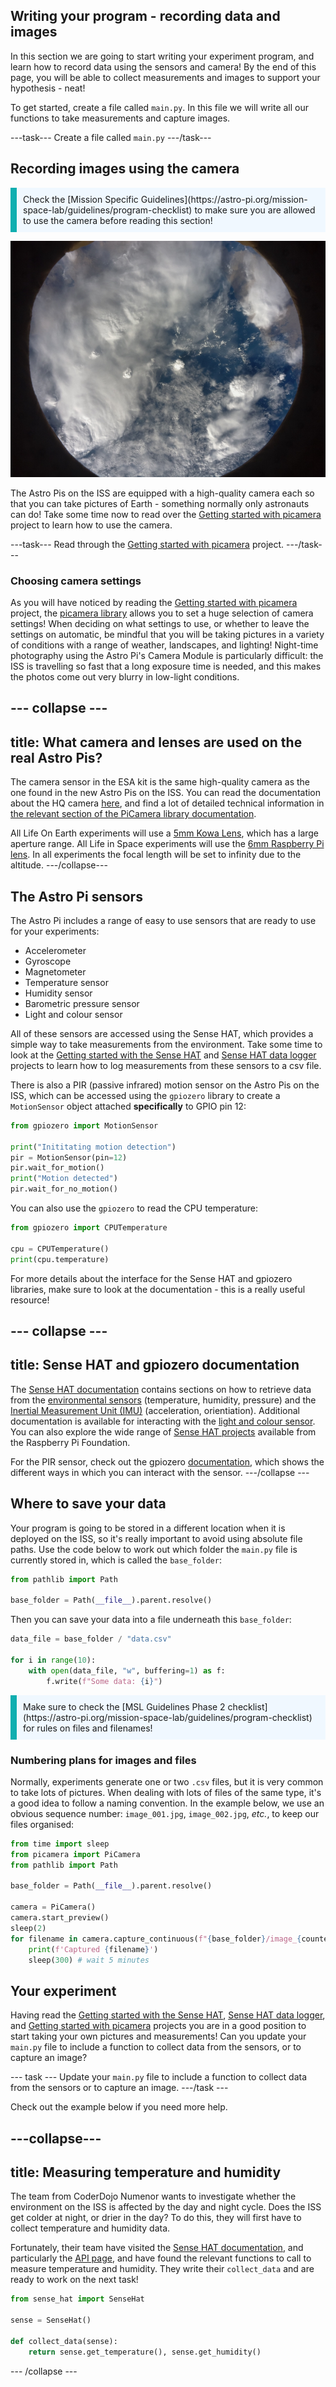 ## Writing your program - recording data and images

In this section we are going to start writing your experiment program, and learn how to record data using the sensors and camera! By the end of this page, you will be able to collect measurements and images to support your hypothesis - neat!

To get started, create a file called `main.py`. In this file we will write all our functions to take measurements and capture images.

---task---
Create a file called `main.py`
---/task---

## Recording images using the camera

<p style="border-left: solid; border-width:10px; border-color: #0faeb0; background-color: aliceblue; padding: 10px;">
Check the [Mission Specific Guidelines](https://astro-pi.org/mission-space-lab/guidelines/program-checklist) to make sure you are allowed to use the camera before reading this section!
</p>

![Photo of a cloudy Earth taken using an AstroPi on the ISS](images/zz_astropi_1_photo_193.jpg)

The Astro Pis on the ISS are equipped with a high-quality camera each so that you can take pictures of Earth - something normally only astronauts can do! Take some time now to read over the [Getting started with picamera](https://projects.raspberrypi.org/en/projects/getting-started-with-picamera/) project to learn how to use the camera.

---task---
Read through the [Getting started with picamera](https://projects.raspberrypi.org/en/projects/getting-started-with-picamera/) project.
---/task---

### Choosing camera settings 
As you will have noticed by reading the [Getting started with picamera](https://projects.raspberrypi.org/en/projects/getting-started-with-picamera/) project, the [picamera library](https://picamera.readthedocs.io/en/release-1.13/) allows you to set a huge selection of camera settings! When deciding on what settings to use, or whether to leave the settings on automatic, be mindful that you will be taking pictures in a variety of conditions with a range of weather, landscapes, and lighting! Night-time photography using the Astro Pi's Camera Module is particularly difficult: the ISS is travelling so fast that a long exposure time is needed, and this makes the photos come out very blurry in low-light conditions.

--- collapse ---
---
title: What camera and lenses are used on the real Astro Pis?
---
The camera sensor in the ESA kit is the same high-quality camera as the one found in the new Astro Pis on the ISS. You can read the documentation about the HQ camera [here](https://www.raspberrypi.org/documentation/hardware/camera/), and find a lot of detailed technical information in [the relevant section of the PiCamera library documentation](https://picamera.readthedocs.io/en/latest/fov.html#camera-hardware).

All Life On Earth experiments will use a [5mm Kowa Lens](https://lenses.kowa-usa.com/10mp-jc10m-series/397-lm5jc10m.html), which has a large aperture range. All Life in Space experiments will use the [6mm Raspberry Pi lens](https://uk.farnell.com/raspberry-pi/rpi-6mm-lens/rpi-6mm-wide-angle-lens/dp/3381607). In all experiments the focal length will be set to infinity due to the altitude.
---/collapse---


## The Astro Pi sensors

The Astro Pi includes a range of easy to use sensors that are ready to use for your experiments:

- Accelerometer
- Gyroscope
- Magnetometer
- Temperature sensor
- Humidity sensor
- Barometric pressure sensor
- Light and colour sensor

All of these sensors are accessed using the Sense HAT, which provides a simple way to take measurements from the environment. Take some time to look at the [Getting started with the Sense HAT](https://projects.raspberrypi.org/en/projects/getting-started-with-the-sense-hat/7) and [Sense HAT data logger](https://projects.raspberrypi.org/en/projects/sense-hat-data-logger/1) projects to learn how to log measurements from these sensors to a csv file.

There is also a PIR (passive infrared) motion sensor on the Astro Pis on the ISS, which can be accessed using the `gpiozero` library to create a `MotionSensor` object attached **specifically** to GPIO pin 12:

```python
from gpiozero import MotionSensor

print("Inititating motion detection")
pir = MotionSensor(pin=12)
pir.wait_for_motion()
print("Motion detected")
pir.wait_for_no_motion()
```


You can also use the `gpiozero` to read the CPU temperature: 

```python
from gpiozero import CPUTemperature

cpu = CPUTemperature()
print(cpu.temperature)
```

For more details about the interface for the Sense HAT and gpiozero libraries, make sure to look at the documentation - this is a really useful resource!

--- collapse ---
---
title: Sense HAT and gpiozero documentation
---
The [Sense HAT documentation](https://pythonhosted.org/sense-hat/) contains sections on how to retrieve data from the [environmental sensors](https://pythonhosted.org/sense-hat/api/#environmental-sensors) (temperature, humidity, pressure) and the [Inertial Measurement Unit (IMU)](https://pythonhosted.org/sense-hat/api/#imu-sensor) (acceleration, orientiation). Additional documentation is available for interacting with the [light and colour sensor](https://gist.github.com/boukeas/e46ab3558b33d2f554192a9b4265b85f). You can also explore the wide range of [Sense HAT projects](https://projects.raspberrypi.org/en/projects?hardware%5B%5D=sense-hat) available from the Raspberry Pi Foundation.

For the PIR sensor, check out the gpiozero [documentation](https://gpiozero.readthedocs.io/en/stable/api_input.html#motionsensor-d-sun-pir), which shows the different ways in which you can interact with the sensor.
---/collapse ---

## Where to save your data

Your program is going to be stored in a different location when it is deployed on the ISS, so it's really important to avoid using absolute file paths. Use the code below to work out which folder the `main.py` file is currently stored in, which is called the `base_folder`:

```python
from pathlib import Path

base_folder = Path(__file__).parent.resolve()
```

Then you can save your data into a file underneath this `base_folder`:

```python
data_file = base_folder / "data.csv"

for i in range(10):
    with open(data_file, "w", buffering=1) as f:
        f.write(f"Some data: {i}")
```

<p style="border-left: solid; border-width:10px; border-color: #0faeb0; background-color: aliceblue; padding: 10px;">
Make sure to check the [MSL Guidelines Phase 2 checklist](https://astro-pi.org/mission-space-lab/guidelines/program-checklist) for rules on files and filenames!
</p>

### Numbering plans for images and files

Normally, experiments generate one or two `.csv` files, but it is very common to take lots of pictures. When dealing with lots of files of the same type, it's a good idea to follow a naming convention. In the example below, we use an obvious sequence number: `image_001.jpg`, `image_002.jpg`, _etc._, to keep our files organised:

```python
from time import sleep
from picamera import PiCamera
from pathlib import Path

base_folder = Path(__file__).parent.resolve()

camera = PiCamera()
camera.start_preview()
sleep(2)
for filename in camera.capture_continuous(f"{base_folder}/image_{counter:03d}.jpg"):
    print(f'Captured {filename}')
    sleep(300) # wait 5 minutes
```

## Your experiment

Having read the [Getting started with the Sense HAT](https://projects.raspberrypi.org/en/projects/getting-started-with-the-sense-hat/7), [Sense HAT data logger](https://projects.raspberrypi.org/en/projects/sense-hat-data-logger/1), and [Getting started with picamera](https://projects.raspberrypi.org/en/projects/getting-started-with-picamera/) projects you are in a good position to start taking your own pictures and measurements!  Can you update your `main.py` file to include a function to collect data from the sensors, or to capture an image?

--- task ---
Update your `main.py` file to include a function to collect data from the sensors or to capture an image.
---/task ---

Check out the example below if you need more help.

---collapse---
---
title: Measuring temperature and humidity
---

The team from CoderDojo Numenor wants to investigate whether the environment on the ISS is affected by the day and night cycle. Does the ISS get colder at night, or drier in the day? To do this, they will first have to collect temperature and humidity data.

Fortunately, their team have visited the [Sense HAT documentation](https://pythonhosted.org/sense-hat/), and particularly the [API page](https://pythonhosted.org/sense-hat/api/), and have found the relevant functions to call to measure temperature and humidity. They write  their `collect_data` and are ready to work on the next task!

```python
from sense_hat import SenseHat

sense = SenseHat()

def collect_data(sense):
    return sense.get_temperature(), sense.get_humidity()
```
--- /collapse ---
